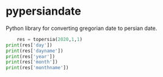# pypersiandate

Python library for converting gregorian date to persian date.

```python
    res = topersia(2020,1,1)
print(res['day'])
print(res['dayname'])
print(res['year'])
print(res['month'])
print(res['monthname'])
```
